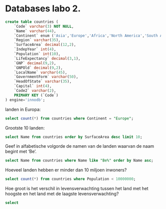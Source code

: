 Databases labo 2.
=================


```SQL
create table countries (
	`Code` varchar(3) NOT NULL,
	`Name` varchar(44),
	`Continent` enum ('Asia','Europe','Africa','North America','South America','Oceania','Antarctica'),
	`Region` varchar(35),
	`SurfaceArea` decimal(12,2),
	`IndepYear` int(4),
	`Population` int(10),
	`LifeExpectancy` decimal(3,1),
	`GNP` decimal(9,2),
	`GNPOld` decimal(9,2),
	`LocalName` varchar(45),
	`GovernmentForm` varchar(50),
	`HeadOfState` varchar(35),
	`Capital` int(4),
	`Code2` varchar(2),
	PRIMARY KEY (`Code`)
) engine='innodb';
```

landen in Europa:

```SQL
select count(*) from countries where Continent = "Europe";
```

Grootste 10 landen:

```SQL
select Name from countries order by SurfaceArea desc limit 10;
```

Geef in alfabetische volgorde de namen van de landen waarvan de naam begint met ‘Be’.

```SQL
select Name from countries where Name like "Be%" order by Name asc;
```

Hoeveel landen hebben er minder dan 10 miljoen inwoners?

```SQL
select count(*) from countries where Population < 10000000;
```

Hoe groot is het verschil in levensverwachting tussen het land met het hoogste en het land met de laagste levensverwachting?

```SQL
select
```